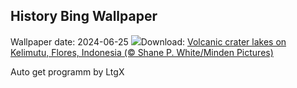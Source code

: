 ## History Bing Wallpaper
Wallpaper date: 2024-06-25
![](https://www.bing.com/th?id=OHR.FloresIsland_EN-US1042279828_UHD.jpg&w=1000)Download: [Volcanic crater lakes on Kelimutu, Flores, Indonesia (© Shane P. White/Minden Pictures)](https://www.bing.com/th?id=OHR.FloresIsland_EN-US1042279828_UHD.jpg)

Auto get programm by LtgX
